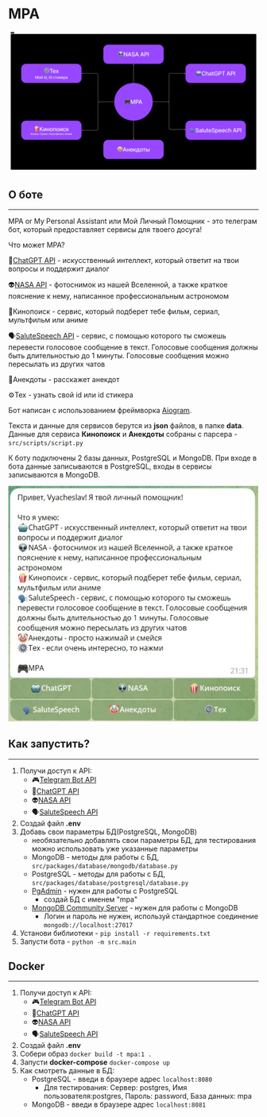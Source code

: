 # MPA

![MPA](./data/media/MPA.jpg)

## О боте

---

MPA or My Personal Assistant или Мой Личный Помощник - это телеграм бот, который предоставляет сервисы для твоего досуга!

Что может MPA?

🤖[ChatGPT API](https://openai.com/blog/introducing-chatgpt-and-whisper-apis) - искусственный интеллект, который ответит на твои вопросы и поддержит диалог

👽[NASA API](https://api.nasa.gov/) - фотоснимок из нашей Вселенной, а также краткое пояснение к нему, написанное профессиональным астрономом

🍿Кинопоиск - сервис, который подберет тебе фильм, сериал, мультфильм или аниме

🗣[SaluteSpeech API](https://developers.sber.ru/docs/ru/salutespeech/category-overview) - сервис, с помощью которого ты сможешь перевести голосовое сообщение в текст. Голосовые сообщения должны быть длительностью до 1 минуты. Голосовые сообщения можно пересылать из других чатов

🤡Анекдоты - расскажет анекдот

⚙Тех - узнать свой id или id стикера

Бот написан с использованием фреймворка [Aiogram](https://aiogram.dev/?amp=1).

Текста и данные для сервисов берутся из __json__ файлов, в папке __data__. Данные для сервиса __Кинопоиск__ и __Анекдоты__ собраны с парсера - `src/scripts/script.py`

К боту подключены 2 базы данных, PostgreSQL и MongoDB. При входе в бота данные записываются в PostgreSQL, входы в сервисы записываются в MongoDB.


![MPA](./data/media/MPA_menu.jpg)

## Как запустить?

---
1. Получи доступ к API:
   - 🎮[Telegram Bot API](https://core.telegram.org/bots/api)
   - 🤖[ChatGPT API](https://openai.com/blog/introducing-chatgpt-and-whisper-apis)
   - 👽[NASA API](https://api.nasa.gov/)
   - 🗣[SaluteSpeech API](https://developers.sber.ru/docs/ru/salutespeech/category-overview)
2. Создай файл __.env__
3. Добавь свои параметры БД(PostgreSQL, MongoDB)
   - необязательно добавлять свои параметры БД, для тестирования можно использовать уже указанные параметры
   - MongoDB - методы для работы с БД, `src/packages/database/mongodb/database.py`
   - PostgreSQL - методы для работы с БД, `src/packages/database/postgresql/database.py`
   - [PgAdmin](https://www.pgadmin.org/) - нужен для работы с PostgreSQL
     - создай БД с именем "mpa"
   - [MongoDB Community Server](https://www.mongodb.com/try/download/community) - нужен для работы с MongoDB
     - Логин и пароль не нужен, используй стандартное соединение `mongodb://localhost:27017`
4. Установи библиотеки - `pip install -r requirements.txt`
5. Запусти бота - `python -m src.main`

## Docker

---
1. Получи доступ к API:
   - 🎮[Telegram Bot API](https://core.telegram.org/bots/api)
   - 🤖[ChatGPT API](https://openai.com/blog/introducing-chatgpt-and-whisper-apis)
   - 👽[NASA API](https://api.nasa.gov/)
   - 🗣[SaluteSpeech API](https://developers.sber.ru/docs/ru/salutespeech/category-overview)
2. Создай файл __.env__
3. Cобери образ `docker build -t mpa:1 .`
4. Запусти __docker-compose__ `docker-compose up`
5. Как смотреть данные в БД:
   - PostgreSQL - введи в браузере адрес `localhost:8080`
     - Для тестирования: Сервер: postgres, Имя пользователя:postgres, Пароль: password, База данных: mpa
   - MongoDB - введи в браузере адрес `localhost:8081`



